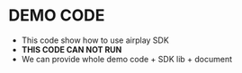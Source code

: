 # DEMO CODE

* This code show how to use airplay SDK
* **THIS CODE CAN NOT RUN**  
* We can provide whole demo code + SDK lib + document   

